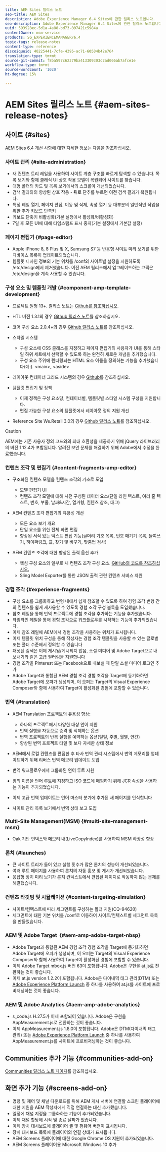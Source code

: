 ```yaml
---
title: AEM Sites 릴리스 노트
seo-title: AEM Sites
description: Adobe Experience Manager 6.4 Sites에 관한 릴리스 노트입니다.
seo-description: Adobe Experience Manager 6.4 Sites에 관한 릴리스 노트입니다.
uuid: 593928ec-5d1a-4a88-bd73-897421c5984a
contentOwner: msm-service
products: SG_EXPERIENCEMANAGER/6.4
topic-tags: release-notes
content-type: reference
discoiquuid: 40225441-7cfe-4395-ac71-60504b42e764
translation-type: tm+mt
source-git-commit: f8ba597c62379ba413309303c2ad066ab7afce1e
workflow-type: tm+mt
source-wordcount: '1020'
ht-degree: 15%

---
```



# AEM Sites 릴리스 노트 {#aem-sites-release-notes}

## 사이트 {#sites}

AEM Sites 6.4 개선 사항에 대한 자세한 정보는 다음을 참조하십시오.

### 사이트 관리 {#site-administration}

* 새 컨텐츠 트리 레일을 사용하여 사이트 계층 구조를 빠르게 탐색할 수 있습니다. 목록 보기와 함께 클래식 UI 상호 작용 모델이 복원되어 사이트를 찾습니다.
* 대형 폴더의 카드 및 목록 보기에서의 스크롤이 개선되었습니다.
* 검색 결과와의 향상된 상호 작용 - 뒤로 단추를 누르면 이전 검색 결과가 복원됩니다.
* 특정 레일 열기, 페이지 편집, 이동 및 삭제, 속성 열기 등 대부분의 일반적인 작업을 위한 추가 키보드 단축키
* 키보드 단축키 비활성화(기본 설정에서 활성화/비활성화)
* 7일 후 모든 UI에 대해 타임스탬프 표시 중지(기본 설정에서 기본값 설정)

### 페이지 편집기 {#page-editor}

* Apple iPhone 8, 8 Plus 및 X, Samsung S7 등 반응형 사이트 미리 보기를 위한 디바이스 목록이 업데이트되었습니다.
* 템플릿 디자인 정보의 기본 위치를 /conf의 사이트별 설정을 지원하도록 /etc/design에서 제거했습니다. 이전 AEM 릴리스에서 업그레이드하는 고객은 /etc/design을 계속 사용할 수 있습니다.

### 구성 요소 및 템플릿 개발 {#component-amp-template-development}

* 프로젝트 원형 13+. 릴리스 노트는 [Github를 참조하십시오](https://github.com/Adobe-Marketing-Cloud/aem-project-archetype/releases).
* HTL 버전 1.3.1의 경우 [Github 릴리스 노트](https://github.com/Adobe-Marketing-Cloud/htl-spec/releases/tag/1.3.1)를 참조하십시오.
* 코어 구성 요소 2.0.4+의 경우 [Github 릴리스 노트](https://github.com/Adobe-Marketing-Cloud/aem-core-wcm-components/releases)를 참조하십시오.
* 스타일 시스템

   * 구성 요소에 CSS 클래스를 지정하고 페이지 편집기의 사용자가 UI를 통해 스타일 하위 세트에서 선택할 수 있도록 하는 완전히 새로운 개념을 추가했습니다.
   * 구성 요소 주위에 렌더링되는 HTML 요소 이름을 정의하는 기능을 추가했습니다(예:). &lt;main>, &lt;aside>

* 레이아웃 컨테이너 그리드 시스템의 경우 [Github](https://github.com/Adobe-Marketing-Cloud/aem-responsivegrid)를 참조하십시오.
* 템플릿 편집기 및 정책

   * 이제 정책은 구성 요소당, 컨테이너별, 템플릿별 스타일 시스템 구성을 지원합니다.
   * 편집 가능한 구성 요소의 템플릿에서 레이아웃 정의 지원 개선

* Reference Site We.Retail 3.0의 경우 [Github 릴리스 노트](https://github.com/Adobe-Marketing-Cloud/aem-sample-we-retail/releases)를 참조하십시오.

>[!CAUTION]
>
>AEM에는 기존 사용자 정의 코드와의 최대 호환성을 제공하기 위해 jQuery 라이브러리의 버전 1.12.4가 포함됩니다. 알려진 보안 문제를 해결하기 위해 Adobe에서 수정을 완료했습니다.

### 컨텐츠 조각 및 편집기 {#content-fragments-amp-editor}

* 구조화된 컨텐츠 모델을 컨텐츠 조각의 기초로 도입

   * 모델 편집기 UI
   * 컨텐츠 조각 모델에 대해 사전 구성된 데이터 요소(단일 라인 텍스트, 여러 줄 텍스트, 번호, 부울, 날짜&amp;시간, 열거형, 컨텐츠 참조, 태그)

* AEM 컨텐츠 조각 편집기의 유용성 개선

   * 모든 요소 보기 개요
   * 단일 요소를 위한 전체 화면 편집
   * 향상된 서식 있는 텍스트 편집 기능(글머리 기호 목록, 번호 매기기 목록, 들여쓰기, 하이퍼링크, 표, 찾기 및 바꾸기, 맞춤법 검사)

* AEM 컨텐츠 조각에 대한 향상된 출력 옵션 추가

   * 핵심 구성 요소의 일부로 새 컨텐츠 조각 구성 요소. [GitHub의 코드를 참조하십시오.](https://github.com/Adobe-Marketing-Cloud/aem-core-wcm-components/tree/master/extension/contentfragment/content/src/content/jcr_root/apps/core/wcm/extension/components/contentfragment/v1/contentfragment)
   * Sling Model Exporter를 통한 JSON 출력 관련 컨텐츠 서비스 지원

### 경험 조각 {#experience-fragments}

* 구성 요소를 그룹화하고 변형 내에서 쉽게 참조할 수 있도록 하여 경험 조각 변형 간의 컨텐츠를 쉽게 재사용할 수 있도록 경험 조각 구성 블록을 도입했습니다.
* 참조 레일을 통해 번역 프로젝트에 경험 조각을 추가하는 기능을 추가했습니다.
* 타임라인 레일을 통해 경험 조각으로 워크플로우를 시작하는 기능이 추가되었습니다.
* 이제 참조 레일에 AEM에서 경험 조각을 사용하는 위치가 표시됩니다.
* 이제 템플릿 위치 구성을 통해 작성자는 경험 조각 템플릿을 사용할 수 있는 글로벌 또는 폴더 수준에서 정의할 수 있습니다
* 패싯된 검색은 이제 게시됨/게시되지 않음, 소셜 미디어 및 Adobe Target으로 내보내기와 같은 고급 필터링을 지원합니다
* 경험 조각을 Pinterest 또는 Facebook으로 내보낼 때 단일 소셜 미디어 로그인 추가
* Adobe Target과 통합된 AEM 경험 조각 경험 조각을 Target에 동기화하면 Adobe Target에 오퍼가 생성되며, 이 오퍼는 Target의 Visual Experience Composer와 함께 사용하여 Target이 활성화된 경험에 포함할 수 있습니다.

### 번역 {#translation}

* AEM Translation 프로젝트의 유용성 향상:

   * 하나의 프로젝트에서 다양한 대상 언어 지원
   * 번역 실행을 자동으로 승격 및 삭제하는 옵션
   * 번역 프로젝트의 반복 실행을 예약하는 옵션(일일, 주별, 월별, 연간)
   * 향상된 번역 프로젝트 타일 및 보다 자세한 상태 정보

* AEM에서 로컬 컨텐츠를 편집한 후 타사 번역 관리 시스템에서 번역 메모리를 업데이트하기 위해 리버스 번역 메모리 업데이트 도입
* 번역 워크플로우에서 그룹화된 언어 루트 지원
* 임의 이름을 언어 루트에 지정하고 ISO 코드에 매핑하기 위해 JCR 속성을 사용하는 기능이 추가되었습니다.
* 이제 고급 번역 업데이트는 언어 마스터 분기에 추가된 새 페이지를 인식합니다
* 사이트 관리 목록 보기에서 번역 상태 보고 도입

### Multi-Site Management(MSM) {#multi-site-management-msm}

* Oak 기반 인덱스와 메모리 내(LiveCopyIndex)를 사용하여 MSM 확장성 향상

### 론치 {#launches}

* 큰 사이트 트리가 들어 있고 실행 횟수가 많은 론치의 성능이 개선되었습니다.
* 여러 루트 페이지를 사용하여 론치의 자동 홍보 및 게시가 개선되었습니다.
* 응답형 장치 미리 보기가 론치 컨텍스트에서 편집된 페이지로 작동하지 않는 문제를 해결했습니다.

### 컨텐츠 타깃팅 및 시뮬레이션 {#content-targeting-simulation}

* 사이트/컨텍스트에 따라 세그먼트를 구성하는 폴더 지원(CQ-94620)
* 세그먼트에 대한 기본 위치를 /conf로 이동하여 사이트/컨텍스트별 세그먼트 목록을 만들었습니다.

### AEM 및 Adobe Target  {#aem-amp-adobe-target-nbsp}

* Adobe Target과 통합된 AEM 경험 조각 경험 조각을 Target에 동기화하면 Adobe Target에 오퍼가 생성되며, 이 오퍼는 Target의 Visual Experience Composer와 함께 사용하여 Target이 활성화된 경험에 포함할 수 있습니다.
* 이제 Adobe Target mbox.js 버전 63이 포함됩니다. Adobe은 구현을 at.js로 전환하는 것이 좋습니다.
* 이제 at.js version 1.2.2이 포함됩니다. Adobe은 다이내믹 태그 관리(DTM) 또는 [Adobe Experience Platform Launch](https://www.adobe.com/enterprise/cloud-platform/launch.html) 중 하나를 사용하여 at.js를 사이트에 프로비저닝하는 것이 좋습니다.

### AEM 및 Adobe Analytics {#aem-amp-adobe-analytics}

* s_code.js H.27.5가 이제 포함되어 있습니다. Adobe은 구현을 AppMeasurement.js로 전환하는 것이 좋습니다.
* 이제 AppMeasurement.js 1.8.0이 포함됩니다. Adobe은 DTM(다이내믹 태그 관리) 또는 [Adobe Experience Platform Launch](https://www.adobe.com/enterprise/cloud-platform/launch.html) 중 하나를 사용하여 AppMeasurement.js를 사이트에 프로비저닝하는 것이 좋습니다.

## Communities 추가 기능 {#communities-add-on}

[Communities 릴리스 노트 페이지](/help/release-notes/communities-release-notes.md)를 참조하십시오.

## 화면 추가 기능 {#screens-add-on}

* 명령 및 제어 및 채널 다운로드를 위해 AEM 게시 서버에 연결할 스크린 플레이어에 대한 지원을 AEM 작성자에게 직접 연결하는 대신 추가했습니다.
* 일정에 채널 지정을 그룹화하는 기능이 추가되었습니다.
* 이제 채널 할당에 시작 및 종료 날짜가 있습니다.
* 이제 장치 대시보드에 플레이어 셸 및 펌웨어 버전이 표시됩니다.
* 장치 대시보드 목록에 플레이어의 연결 상태가 표시됩니다.
* AEM Screens 플레이어에 대한 Google Chrome OS 지원이 추가되었습니다.
* AEM Screens 플레이어용 Microsoft Windows 10 추가

